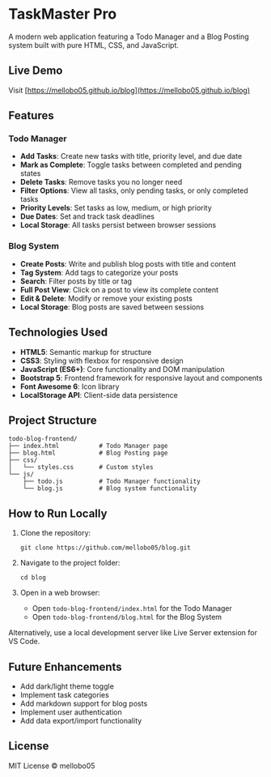 # TaskMaster Pro

A modern web application featuring a Todo Manager and a Blog Posting system built with pure HTML, CSS, and JavaScript.

## Live Demo

Visit [https://mellobo05.github.io/blog](https://mellobo05.github.io/blog)

## Features

### Todo Manager
- **Add Tasks**: Create new tasks with title, priority level, and due date
- **Mark as Complete**: Toggle tasks between completed and pending states
- **Delete Tasks**: Remove tasks you no longer need
- **Filter Options**: View all tasks, only pending tasks, or only completed tasks
- **Priority Levels**: Set tasks as low, medium, or high priority
- **Due Dates**: Set and track task deadlines
- **Local Storage**: All tasks persist between browser sessions

### Blog System
- **Create Posts**: Write and publish blog posts with title and content
- **Tag System**: Add tags to categorize your posts
- **Search**: Filter posts by title or tag
- **Full Post View**: Click on a post to view its complete content
- **Edit & Delete**: Modify or remove your existing posts
- **Local Storage**: Blog posts are saved between sessions

## Technologies Used

- **HTML5**: Semantic markup for structure
- **CSS3**: Styling with flexbox for responsive design
- **JavaScript (ES6+)**: Core functionality and DOM manipulation
- **Bootstrap 5**: Frontend framework for responsive layout and components
- **Font Awesome 6**: Icon library
- **LocalStorage API**: Client-side data persistence

## Project Structure

```
todo-blog-frontend/
├── index.html           # Todo Manager page
├── blog.html            # Blog Posting page
├── css/
│   └── styles.css       # Custom styles
└── js/
    ├── todo.js          # Todo Manager functionality
    └── blog.js          # Blog system functionality
```

## How to Run Locally

1. Clone the repository:
   ```
   git clone https://github.com/mellobo05/blog.git
   ```

2. Navigate to the project folder:
   ```
   cd blog
   ```

3. Open in a web browser:
   - Open `todo-blog-frontend/index.html` for the Todo Manager
   - Open `todo-blog-frontend/blog.html` for the Blog System

Alternatively, use a local development server like Live Server extension for VS Code.

## Future Enhancements

- Add dark/light theme toggle
- Implement task categories
- Add markdown support for blog posts
- Implement user authentication
- Add data export/import functionality

## License

MIT License © mellobo05
